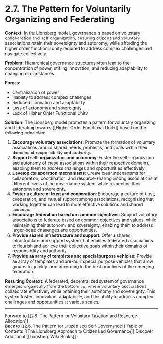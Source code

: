 # 2.7. The Pattern for Voluntarily Organizing and Federating


**Context**: In the Lionsberg model, governance is based on voluntary collaboration and self-organization, ensuring citizens and voluntary associations retain their sovereignty and autonomy, while affording the higher order functional unity required to address complex challenges and navigate collectively. 

**Problem:** Hierarchical governance structures often lead to the concentration of power, stifling innovation, and reducing adaptability to changing circumstances.

**Forces:**

-   Centralization of power
-   Inability to address complex challenges
-   Reduced innovation and adaptability
-   Loss of autonomy and sovereignty 
-   Lack of Higher Order Functional Unity 

**Solution:** The Lionsberg model promotes a pattern for voluntary organizing and federating towards [[Higher Order Functional Unity]] based on the following principles:

1.  **Encourage voluntary associations**: Promote the formation of voluntary associations around shared needs, problems, and goals within their domains of responsibility and authority.
2.  **Support self-organization and autonomy**: Foster the self-organization and autonomy of these associations within their respective domains, enabling them to address challenges and opportunities effectively.
3.  **Develop collaboration mechanisms**: Create clear mechanisms for collaboration, coordination, and resource-sharing among associations at different levels of the governance system, while respecting their autonomy and sovereignty.
4.  **Foster a culture of trust and cooperation**: Encourage a culture of trust, cooperation, and mutual support among associations, recognizing that working together can lead to more effective solutions and shared success.
5.  **Encourage federation based on common objectives**: Support voluntary associations to federate based on common objectives and values, while maintaining their autonomy and sovereignty, enabling them to address larger-scale challenges and opportunities.
6.  **Provide shared infrastructure and support**: Offer a shared infrastructure and support system that enables federated associations to flourish and achieve their collective goals within their domains of responsibility and authority.
7. **Provide an array of templates and special purpose vehicles**: Provide an array of templates and pre-built special purpose vehicles that allow groups to quickly form according to the best practices of the emerging federation. 

**Resulting Context:** A federated, decentralized system of governance emerges organically from the bottom up, where voluntary associations collaborate effectively while retaining their autonomy and sovereignty. This system fosters innovation, adaptability, and the ability to address complex challenges and opportunities at various scales.

___

Forward to [[2.8. The Pattern for Voluntary Taxation and Resource Allocation]]  
Back to [[2.6. The Pattern for Citizen Led Self-Governance]] 
Table of Contents [[The Lionsberg Approach to Citizen Led Governance]]
Discover Additional [[Lionsberg Wiki Books]]  
